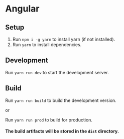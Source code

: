 # Angular

## Setup

1. Run `npm i -g yarn` to install yarn (if not installed).
2. Run `yarn` to install dependencies.

## Development

Run `yarn run dev` to start the development server.

## Build

Run `yarn run build` to build the development version.

or

Run `yarn run prod` to build for production.


#### The build artifacts will be stored in the `dist` directory.
